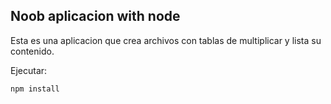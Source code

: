 ## Noob aplicacion with node
Esta es una aplicacion que crea archivos con tablas de multiplicar y lista su contenido.

Ejecutar: 
```
npm install
```